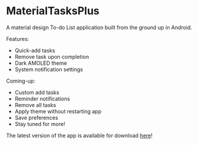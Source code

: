# MaterialTasksPlus

A material design To-do List application built from the ground up in Android.

Features:
 * Quick-add tasks
 * Remove task upon completion
 * Dark AMOLED theme
 * System notification settings
 
Coming-up:
 * Custom add tasks
 * Reminder notifications
 * Remove all tasks
 * Apply theme without restarting app
 * Save preferences
 * Stay tuned for more!
 
 The latest version of the app is available for download <a href = "https://drive.google.com/open?id=0ByIVULxteULNQnVjZklEQ0psS3c">here</a>! 
